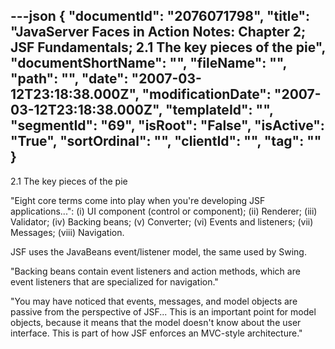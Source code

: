 ---json
{
  "documentId": "2076071798",
  "title": "JavaServer Faces in Action Notes: Chapter 2; JSF Fundamentals; 2.1 The key pieces of the pie",
  "documentShortName": "",
  "fileName": "",
  "path": "",
  "date": "2007-03-12T23:18:38.000Z",
  "modificationDate": "2007-03-12T23:18:38.000Z",
  "templateId": "",
  "segmentId": "69",
  "isRoot": "False",
  "isActive": "True",
  "sortOrdinal": "",
  "clientId": "",
  "tag": ""
}
---

2.1 The key pieces of the pie

&quot;Eight core terms come into play when you're developing JSF applications...&quot;: (i) UI component (control or component); (ii) Renderer; (iii) Validator; (iv) Backing beans; (v) Converter; (vi) Events and listeners; (vii) Messages; (viii) Navigation.

JSF uses the JavaBeans event/listener model, the same used by Swing.

&quot;Backing beans contain event listeners and action methods, which are event listeners that are specialized for navigation.&quot;

&quot;You may have noticed that events, messages, and model objects are passive from the perspective of JSF... This is an important point for model objects, because it means that the model doesn't know about the user interface. This is part of how JSF enforces an MVC-style architecture.&quot;
